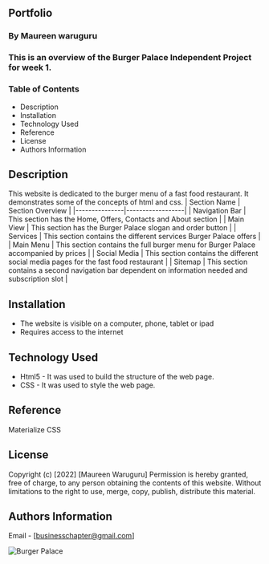 ## Portfolio


### By Maureen waruguru
### This is an overview of the Burger Palace Independent Project for week 1.


### Table of Contents

+ Description
+ Installation
+ Technology Used
+ Reference
+ License
+ Authors Information

## Description 
This website is dedicated to the burger menu of a fast food restaurant. It demonstrates some of the concepts of html and css.
| Section Name | Section Overview |
|---------------|------------------|
| Navigation Bar | This section has the Home, Offers, Contacts and About section |
| Main View | This section has the Burger Palace slogan and order button |
| Services | This section contains the different services Burger Palace offers |
| Main Menu | This section contains the full burger menu for Burger Palace accompanied by prices |
| Social Media | This section contains the different social media pages for the fast food restaurant |
| Sitemap | This section contains a second navigation bar dependent on information needed and subscription slot |


## Installation
* The website is visible on a computer, phone, tablet or ipad
* Requires access to the internet

## Technology Used
* Html5 - It was used to build the structure of the web page.
* CSS - It was used to style the web page.

## Reference
Materialize CSS

## License
Copyright (c) [2022] [Maureen Waruguru]
Permission is hereby granted, free of charge, to any person obtaining the contents of this website. Without limitations
to the right to use, merge, copy, publish, distribute this material.

## Authors Information
Email - [businesschapter@gmail.com]

![ Burger Palace ](https://encrypted-tbn0.gstatic.com/images?q=tbn:ANd9GcTltZInEDkRJg4tZPoiGAbQrJ9W-LcSzcBDpfMDENI4fhx-2i_zzJnehYsdllGMs4zyALU&usqp=CAU)
